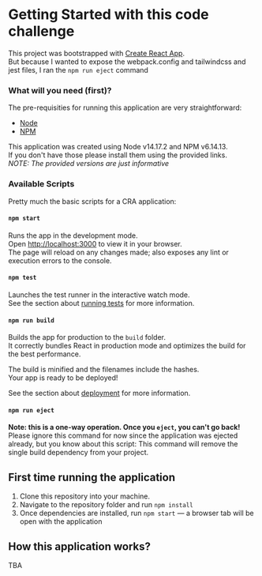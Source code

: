# Getting Started with this code challenge

This project was bootstrapped with [Create React App](https://github.com/facebook/create-react-app).\
But because I wanted to expose the webpack.config and tailwindcss and jest files, I ran the `npm run eject` command

### What will you need (first)?
The pre-requisities for running this application are very straightforward:

- [Node](https://nodejs.org/en/download)
- [NPM](https://docs.npmjs.com/downloading-and-installing-node-js-and-npm)

This application was created using Node v14.17.2 and NPM v6.14.13.\
If you don't have those please install them using the provided links.\
_NOTE: The provided versions are just informative_

### Available Scripts
Pretty much the basic scripts for a CRA application:

#### `npm start`
Runs the app in the development mode.\
Open [http://localhost:3000](http://localhost:3000) to view it in your browser.\
The page will reload on any changes made; also exposes any lint or execution errors to the console.

#### `npm test`
Launches the test runner in the interactive watch mode.\
See the section about [running tests](https://facebook.github.io/create-react-app/docs/running-tests) for more information.

#### `npm run build`
Builds the app for production to the `build` folder.\
It correctly bundles React in production mode and optimizes the build for the best performance.

The build is minified and the filenames include the hashes.\
Your app is ready to be deployed!

See the section about [deployment](https://facebook.github.io/create-react-app/docs/deployment) for more information.

#### `npm run eject`
**Note: this is a one-way operation. Once you `eject`, you can't go back!**\
Please ignore this command for now since the application was ejected already, but you know about this script:
This command will remove the single build dependency from your project.

## First time running the application
1. Clone this repository into your machine.
2. Navigate to the repository folder and run `npm install`
3. Once dependencies are installed, run `npm start` — a browser tab will be open with the application

## How this application works?
TBA
